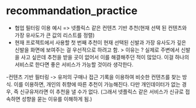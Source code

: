 # recommandation_practice

- 협업 필터링 이용 예시 => 넷플릭스 같은 컨텐츠 기반 추천(현재 선택 된 컨텐츠와 가장 유사도가 큰 값의 리스트를 정렬)
- 현재 프로젝트에서 사용할 첫 번째 추천이 현재 선택된 신발과 가장 유사도가 깊은 신발을 화면에 보여주는 걸 우선적으로 하려고 함. > 이유는 ? 실제로 주변에서 신발을 사고 싶은데 추천을 받을 곳이 없어서 이를 해결해주던 적이 많았다. 이걸 하나의 서비스로 한다면 좋은 서비스가 가능할 것이라 생각한다.


-컨텐츠 기반 필터링 -> 유저의 구매나 접근 기록을 이용하여 비슷한 컨텐츠를 찾는 방식. 이를 이용하면, 개인의 취향에 따른 추천이 가능해진다. 다만 개인데이터가 없는 경우, 즉 신규유저라면 이 추천을 낼 수가 없다. (그래서 넷플릭스 같은 서비스가 신규로 접속하면 성향을 묻는 이유를 이해하게 됨.)
